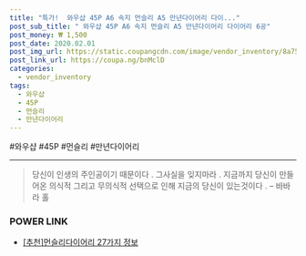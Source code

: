 ```yaml
--- 
title: "특가!  와우샵 45P A6 속지 먼슬리 A5 만년다이어리 다이..." 
post_sub_title: " 와우샵 45P A6 속지 먼슬리 A5 만년다이어리 다이어리 6공" 
post_money: ₩ 1,500 
post_date: 2020.02.01 
post_img_url: https://static.coupangcdn.com/image/vendor_inventory/8a75/bbc64033a4d37236b00674d11d6e8861581ad629fb33cba7507863224e72.jpg 
post_link_url: https://coupa.ng/bnMclD 
categories: 
  - vendor_inventory 
tags: 
  - 와우샵 
  - 45P 
  - 먼슬리 
  - 만년다이어리 
--- 
```

  #와우샵 #45P #먼슬리 #만년다이어리 
<hr> 

> 당신이 인생의 주인공이기 때문이다 . 그사실을 잊지마라 . 지금까지 당신이 만들어온 의식적 그리고 무의식적 선택으로 인해 지금의 당신이 있는것이다 .  – 바바라 홀 


### POWER LINK

* <a href="https://blog.naver.com/fasyy4321/221792016208" target="_blank">[추천]먼슬리다이어리 27가지 정보</a>
